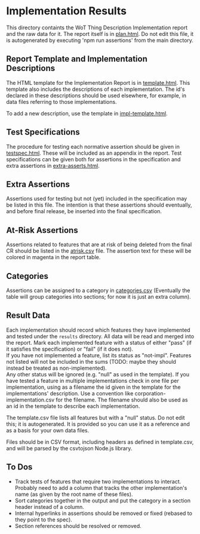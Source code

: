 # Implementation Results
This directory containts the WoT Thing Description Implementation report
and the raw data for it.
The report itself is in [plan.html](plan.html).
Do not edit this file,
it is autogenerated by executing 'npm run assertions' from the main directory.

## Report Template and Implementation Descriptions
The HTML template for the Implementation Report is in [template.html](template.html).
This template also includes the descriptions of each implementation.
The id's declared in these descriptions should be used elsewhere,
for example, in data files referring to those implementations.

To add a new description, use the template in [impl-template.html](impl-template.html).

## Test Specifications
The procedure for testing each normative assertion should be given in
[testspec.html](testspec.html).  These will be included as an 
appendix in the report.   Test specifications can be given both for
assertions in the specification and extra assertions in 
[extra-asserts.html](extra-asserts.html).

## Extra Assertions
Assertions used for testing but not (yet) included in the specification
may be listed in this file.
The intention is that these assertions should
eventually, and before final release, be inserted into the final specification.

## At-Risk Assertions
Assertions related to features that are at risk of being deleted from the final
CR should be listed in the [atrisk.csv](atrisk.csv) file.
The assertion text for these will be colored in magenta in the report table.

## Categories
Assertions can be assigned to a category in
[categories.csv](categories.csv) (Eventually the table will group categories
into sections; for now it is just an extra column).

## Result Data
Each implementation should record
which features they have implemented and tested under the `results` directory.
All data will be read and merged into the report.
Mark each implemented feature with a status of either "pass" (if it satisfies the specification)
or "fail" (if it does not).  
If you have not implemented a feature, list its status as "not-impl".
Features not listed will not be included in the sums (TODO: maybe they should
instead be treated as non-implemented).  
Any other status will be ignored (e.g. "null" as used in the template).
If you have tested a feature in multiple
implementations check in one file per implementation, using as a filename
the id given in the template for the implementations' description.
Use a convention
like corporation-implementation.csv for the filename.
The filename should also be used as an id in the template
to describe each implementation.

The template.csv file lists all features but with a "null" status.
Do not edit this; it is autogenerated.
It is provided so
you can use it as a reference and as a basis for your own data files.

Files should be in CSV format, including headers as defined in template.csv,
and will be parsed by the csvtojson Node.js library.

## To Dos
* Track tests of features that require two implementations to
interact.  Probably need to add a column that tracks the other
implementation's name (as given by the root name of these files).
* Sort categories together in the output and put the category in a section header instead of a column.
* Internal hyperlinks in assertions should be removed or fixed (rebased to they point to the spec).
* Section references should be resolved or removed.

